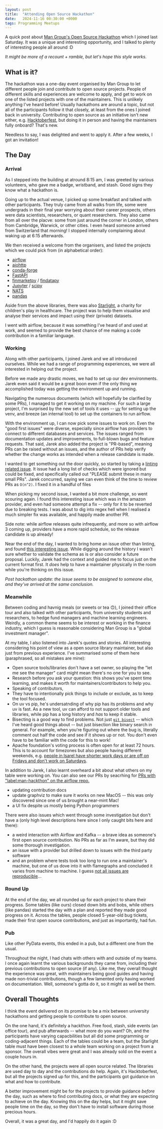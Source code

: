 ```yaml
---
layout: post
title:  "Attending Open Source Hackathon"
date:   2024-11-16 00:30:00 +0000
tags: Programming Meetups
---
```


A quick post about [Man Group's Open Source Hackathon](https://www.man.com/london-hackathon-2024) which I joined last Saturday. It was a unique and interesting opportunity, and I talked to plenty of interesting people all around :D

_It might be more of a recount + ramble, but let's hope this style works._

## What is it?

The hackathon was a one-day event organised by Man Group to let different people join and contribute to open source projects. People of different skills and experiences are welcome to apply, and get to work on one of the listed projects with one of the maintainers. This is unlikely anything I've heard before! Usually hackathons are around a topic, but not all of the participants follow it that closely, at least from the ones I joined back in university. Contributing to open source as an initiative isn't new either, e.g. [Hacktoberfest](https://hacktoberfest.com/), but doing it in person and having the maintainers fully onboard? That's new.

Needless to say, I was delighted and went to apply it. After a few weeks, I got an invitation!

## The Day

### Arrival

As I stepped into the building at atround 8:15 am, I was greeted by various volunteers, who gave me a badge, wristband, and stash. Good signs they know what a hackathon is.

Going up to the actual venue, I picked up some breakfast and talked with other participants. They truly came from all walks from life, some were undergrads in their final year worrying about their career prospects, others were data scientists, researchers, or quant researchers. They also came from all over the placve: some from just around the corner in London, others from Cambridge, Warwick, or other cities. I even heard someone arrived from Switzerland that morning! I stopped internally complaining about waking up at 6:15 afterwards.

We then received a welcome from the organisers, and listed the projects which we could pick from (in alphabetical order):

- [airflow](https://github.com/apache/airflow)
- [aiohttp](https://github.com/aio-libs/aiohttp)
- [conda-forge](https://github.com/conda-forge)
- [FastAPI](https://github.com/fastapi/fastapi)
- [finmarketpy](https://github.com/cuemacro/finmarketpy) / [findatapy](https://github.com/cuemacro/findatapy)
- [Jupyter](https://github.com/jupyter/jupyter) / [scipy](https://github.com/scipy/scipy)
- [NATS](https://github.com/nats-io)
- [pandas](https://github.com/pandas-dev/pandas)

Aside from the above libraries, there was also [Starlight](https://www.starlight.org.uk/), a charity for children's play in healthcare. The project was to help them visualise and analyse their services and impact using their (private) datasets. 

I went with airflow, because it was something I've heard of and used at work, and seemed to provide the best chance of me making a code contribution in a familiar language.

### Working

Along with other participants, I joined Jarek and we all introduced ourselves. While we had a range of programming experiences, we were all interested in helping out the project.

Before we made any drastic moves, we had to set up our dev environments. Jarek even said it would be a great boon even if the only thing we accomplished today was getting the environment up and running.

Navigating the numerous documents (which will hopefully be clarified by some PRs), I managed to get it working on my machine. For such a large project, I'm surprised by the new set of tools it uses -- [uv](https://docs.astral.sh/uv/) for setting up the venv, and breeze (an internal tool) to set up the containers to run airflow.

With the environment up, I can now pick some issues to work on. Even the "good first issues" were diverse, especially since airflow has providers to connect to different databases and services. The issues ranged from documentation updates and improvements, to full-blown bugs and feature requests. That said, Jarek also added the project is "PR-based", meaning PRs can be raised without an issues, and the author of PRs help verify whether the change works as intended when a release candidate is made.

I wanted to get something out the door quickly, so started by taking a [linting related issue](https://github.com/apache/airflow/issues/40567). It issue had a long list of checks which were ignored but could be fixed, and specifically called out "PLEASE submit these in many small PRs". Jarek concurred, saying we can even think of the time to review PRs as `O(n^2)`. I fixed it in a handful of files

When picking my second issue, I wanted a bit more challenge, so went scouring again. I found this interesting issue which was in the amazon provider, and even had someone attempt a fix -- only for it to be reverted due to breaking tests. I was about to dig into regex hell when I realised a much simpler fix was available, and happily made another PR.

Side note: while airflow releases quite infrequently, and more so with airflow 3 coming up, providers have a more rapid schedule, so the release candidate is up already!
<!-- I've also been tagged to help verify the changes. I'll... get to it. -->

Near the end of the day, I wanted to bring home an issue other than linting, and found [this interesting issue](https://github.com/apache/airflow/issues/42850). While digging around the history I wasn't sure whether to validate the schema as is or also consider a future proposal. Luckily, Jarek had the context and guided me to focus just on the current format first. It _does_ help to have a maintainer physically in the room while you're thinking on this issue.

_Post hackathon update: the issue seems to be assigned to someone else, and they've arrived at the same conclusion._

### Meanwhile

Between coding and havnig meals (or sweets or tea 🙃), I joined their office tour and also talked with other participants, from university students and researchers, to hedge fund managers and machine learning engineers. Weirdly, a common theme seems to be interest or working in the finance industry, which I guess is reasonable considering Man Group is a "global investment manager".

At my table, I also listened into Jarek's quotes and stories. All interesting considering his point of view as a open source library maintainer, but also just from previous experience. I've summarised some of them here (paraphrased, so all mistakes are mine):

- Open source tools/libraries don't have a set owner, so playing the "let me see the manager" card might mean there's no one for you to see.
- Research before you ask your question: this shows you've spent time learning, and makes it worth for maintainers/contributors to help you.
- Speaking of contributors, 
- They have to intentionally pick things to include or exclude, as to keep the tool focused.
- On uv vs pip, he's undersatnding of why pip has its problems and why uv is fast. As a new tool, uv can afford to not support older tools and libraries, while pip has a long history and _has_ to keep it stable.
- Bisecting is a good way to find problems. Not just [`git bisect`](https://git-scm.com/docs/git-bisect) -- which I've heard good things about -- but just bisection like binary search in general. For example, when you're figuring out where the bug is, literally comment out half the code and see if it shows up or not. You don't even have to be familiar with the code for this to work!
- Apache foundation's voting process is often open for at least 72 hours. This is to account for timezones but also people having different weekends, e.g. [people in Isarel have shorter work days or are off on Fridays and don't work on Saturdays](https://en.wikipedia.org/wiki/Public_holidays_in_Israel).

In addition to Jarek, I also learnt overheard a bit about what others on my table were working on. You can also see our PRs by seacrhing for [PRs with "label:man-hackthon" on the airflow repo.](https://github.com/apache/airflow/pulls?q=is%3Apr+is%3Aclosed+label%3Amans-hackathon)

- updating contribution docs
- update graphviz to make sure it works on new MacOS -- this was only discovered since one of us brought a near-mint Mac!
- a UI fix despite us mostly being Python programmers

There were also issues which went through some investigation but don't have a (only high level descriptions here since I only caught bits here and there):

- a weird interaction with Airflow and Kafka -- a brave idea as someone's first open source contribution. No PRs as far as I'm aware, but they did some thorough investigation.
- an issue with a provider but drilled down to issues with the third party software 
- and an problem where tests took too long to run one a maintainer's machine, but one of us dove into it with flamegraphs and concluded it varies from machine to machine. I guess [not all issues are reproducible](https://xkcd.com/583/)...

### Round Up

At the end of the day, we all rounded up for each project to share their progress. Some tables (like ours) closed down bits and bobs, while others (like pandas) started the day with a plan and reported they made good progress on it. Across the tables, people closed 5-year-old bug tickets, made their first open source contributions, and just as importantly, had fun.

### Pub

Like other PyData events, this ended in a pub, but a different one from the usual.

Throughout the night, I had chats with others with and outside of my teams. I once again learnt the various backgrounds they came from, including their previous contributions to open source (if any). Like me, they overall thought the experience was great, with maintainers being good guides and having made non-trivial contributions, though a few lamented only having worked on documentation. Well, someone's gotta do it, so it might as well be them.

## Overall Thoughts

I think the event delivered on its promise to be a mix between university hackathons and getting people to contribute to open source.

On the one hand, it's definitely a hackthon. Free food, stash, side events (an office tour), and pub afterwards -- what more do you want? Oh, and the participants have varying capacbilities but all did some programming or coding-adjacent things. Each of the tables could be a team, but the Starlight table must have been closest to a whole team working on a project from a sponsor. The overall vibes were great and I was already sold on the event a couple hours in. <!-- I also realise I've only graduated from university for a bit over 2 years. -->

On the other hand, the projects were all open source related. The libraries are used day to day and the contributions do help. Again, it's Hacktoberfest, but all the projects signed up for this, and the participants got guidance on what and how to contribute.

A better improvement might be for the projects to provide guidance _before_ the day, such as where to find contributing docs, or what they are expecting to achieve on the day. Knowing this on the day helps, but it might save people time on the day, so they don't have to install software during those precious hours.

Overall, it was a great day, and I'd happily do it again :D
